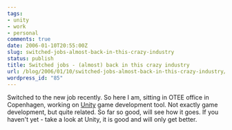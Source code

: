 ```yaml
---
tags:
- unity
- work
- personal
comments: true
date: 2006-01-10T20:55:00Z
slug: switched-jobs-almost-back-in-this-crazy-industry
status: publish
title: Switched jobs - (almost) back in this crazy industry
url: /blog/2006/01/10/switched-jobs-almost-back-in-this-crazy-industry/
wordpress_id: "85"
---
```


Switched to the new job recently. So here I am, sitting in OTEE office in Copenhagen, working on [Unity](http://www.unity3d.com) game development tool. Not exactly game development, but quite related. So far so good, will see how it goes. If you haven't yet - take a look at Unity, it is good and will only get better.

